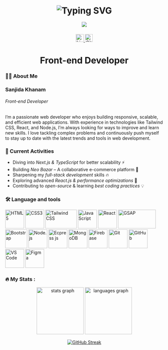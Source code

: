 <h1 align="center">
  <img src="https://readme-typing-svg.demolab.com?font=Fira+Code&weight=500&size=36&duration=6000&pause=500&color=69247C&center=true&vCenter=true&width=620&lines=Hi%2C+I'm+Sanjida+Khanam+%F0%9F%91%8B;Web+Developer" alt="Typing SVG" />
</h1> 
  
<div align="center">  
  <img src="https://i.imgur.com/sr5Z1Zm.png" />  
</div>  
  
###       

<div align="center">
  <a href="https://www.linkedin.com/in/sanjida-khanam-ice" target="_blank">
    <img src="https://img.shields.io/static/v1?message=LinkedIn&logo=linkedin&label=&color=0077B5&logoColor=white&labelColor=&style=for-the-badge" height="25" alt="LinkedIn logo" />
  </a> 
  
  <a href="https://github.com/Sanjida-Khanam778" target="_blank">
    <img src="https://img.shields.io/static/v1?message=GitHub&logo=github&label=&color=181717&logoColor=white&labelColor=&style=for-the-badge" height="25" alt="GitHub logo" />
  </a>
</div>

### 

<h1 align="center">Front-end Developer </h1>

###

<h3 align="left">👩‍💻  About Me  </h3>

###

<p align="left">
<h3 align="left">Sanjida Khanam</h3>
<h6 align="left">
Front-end Developer</h6>

I’m a passionate web developer who enjoys building responsive, scalable, and efficient web applications. With experience in technologies like Tailwind CSS, React, and Node.js, I’m always looking for ways to improve and learn new skills. I love tackling complex problems and continuously push myself to stay up to date with the latest trends and tools in web development. 
</p>

### 🚀 Current Activities  
- Diving into *Next.js & TypeScript* for better scalability ⚡  
- Building *Neo Bazar* – A collaborative e-commerce platform 🛒  
- Sharpening my *full-stack development* skills 🔥  
- Exploring advanced *React.js & performance optimizations* 🚀  
- Contributing to *open-source* & learning *best coding practices* 💡
  
###

<h3 align="left">🛠 Language and tools</h3>

<p align="left"> 
  <img src="https://cdn.jsdelivr.net/gh/devicons/devicon/icons/html5/html5-original.svg" alt="HTML5" width="60" height="60"/>
  <img src="https://cdn.jsdelivr.net/gh/devicons/devicon/icons/css3/css3-original.svg" alt="CSS3" width="60" height="60"/>
  <img src="https://upload.wikimedia.org/wikipedia/commons/thumb/d/d5/Tailwind_CSS_Logo.svg/2560px-Tailwind_CSS_Logo.svg.png" alt="Tailwind CSS" width="100" height="60"/>
  <img src="https://cdn.jsdelivr.net/gh/devicons/devicon/icons/javascript/javascript-original.svg" alt="JavaScript" width="60" height="60"/>
  <img src="https://cdn.jsdelivr.net/gh/devicons/devicon/icons/react/react-original.svg" alt="React" width="60" height="60"/>
  <img src="https://static.wikia.nocookie.net/logopedia/images/a/a5/GSAP_2023.svg/revision/latest/scale-to-width-down/300?cb=20231024190052" alt="GSAP" width="120" height="60"/>
  <img src="https://upload.wikimedia.org/wikipedia/commons/thumb/b/b2/Bootstrap_logo.svg/2560px-Bootstrap_logo.svg.png" alt="Bootstrap" width="70" height="60"/>
  <img src="https://cdn.jsdelivr.net/gh/devicons/devicon/icons/nodejs/nodejs-original.svg" alt="Node.js" width="60" height="60"/>
  <img src="https://i.imgur.com/jX0Q8an.png" alt="Ecpress js" width="60" height="60"/>
  <img src="https://cdn.jsdelivr.net/gh/devicons/devicon/icons/mongodb/mongodb-original.svg" alt="MongoDB" width="60" height="60"/>
  <img src="https://cdn.jsdelivr.net/gh/devicons/devicon/icons/firebase/firebase-plain.svg" alt="Firebase" width="60" height="60"/>
  <img src="https://cdn.jsdelivr.net/gh/devicons/devicon/icons/git/git-original.svg" alt="Git" width="60" height="60"/>
  <img src="https://i.imgur.com/qVRcYIC.png" alt="GitHub" width="60" height="60"/>
  <img src="https://cdn.jsdelivr.net/gh/devicons/devicon/icons/vscode/vscode-original.svg" alt="VS Code" width="60" height="60"/>
  <img src="https://cdn.jsdelivr.net/gh/devicons/devicon/icons/figma/figma-original.svg" alt="Figma" width="60" height="60"/>
</p>

<h3 align="left">🔥   My Stats : </h3>

<div align="center">
  <img src="https://github-readme-stats.vercel.app/api?username=sanjida-khanam778&hide_title=false&hide_rank=false&show_icons=true&include_all_commits=true&count_private=true&disable_animations=false&theme=dracula&locale=en&hide_border=false&order=1" height="150" alt="stats graph"  />
  <img src="https://github-readme-stats.vercel.app/api/top-langs?username=sanjida-khanam778&locale=en&hide_title=false&layout=compact&card_width=320&langs_count=5&theme=dracula&hide_border=false&order=2" height="150" alt="languages graph"  />
</div>
<p align="center">
  <a href="https://github.com/Sanjida-Khanam778">
  <img src="https://streak-stats.demolab.com?user=Sanjida-Khanam778&theme=radical" alt="GitHub Streak" />
</a>
</p>

###
